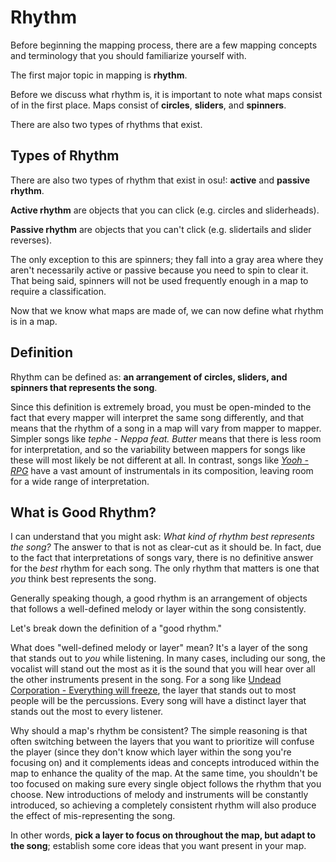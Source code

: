 # Rhythm

Before beginning the mapping process, there are a few mapping concepts and terminology that you should familiarize yourself with.

The first major topic in mapping is **rhythm**.

Before we discuss what rhythm is, it is important to note what maps consist of in the first place. Maps consist of **circles**, **sliders**, and **spinners**.

There are also two types of rhythms that exist.

## Types of Rhythm

There are also two types of rhythm that exist in osu!: **active** and **passive rhythm**.  

**Active rhythm** are objects that you can click (e.g. circles and sliderheads).  

**Passive rhythm** are objects that you can't click (e.g. slidertails and slider reverses). 

The only exception to this are spinners; they fall into a gray area where they aren't necessarily active or passive because you need to spin to clear it. That being said, spinners will not be used frequently enough in a map to require a classification.

Now that we know what maps are made of, we can now define what rhythm is in a map.

## Definition

Rhythm can be defined as: **an arrangement of circles, sliders, and spinners that represents the song**.

Since this definition is extremely broad, you must be open-minded to the fact that every mapper will interpret the same song differently, and that means that the rhythm of a song in a map will vary from mapper to mapper. Simpler songs like *tephe - Neppa feat. Butter* means that there is less room for interpretation, and so the variability between mappers for songs like these will most likely be not different at all. In contrast, songs like *[Yooh - RPG](https://osu.ppy.sh/beatmapsets/1633250#osu/3333745)* have a vast amount of instrumentals in its composition, leaving room for a wide range of interpretation.

## What is Good Rhythm?

I can understand that you might ask: *What kind of rhythm best represents the song?* The answer to that is not as clear-cut as it should be. In fact, due to the fact that interpretations of songs vary, there is no definitive answer for the *best* rhythm for each song. The only rhythm that matters is one that *you* think best represents the song.

Generally speaking though, a good rhythm is an arrangement of objects that follows a well-defined melody or layer within the song consistently.

Let's break down the definition of a "good rhythm."

What does "well-defined melody or layer" mean? It's a layer of the song that stands out to *you* while listening. In many cases, including our song, the vocalist will stand out the most as it is the sound that you will hear over all the other instruments present in the song. For a song like [Undead Corporation - Everything will freeze](https://osu.ppy.sh/beatmapsets/158023#osu/553131), the layer that stands out to most people will be the percussions. Every song will have a distinct layer that stands out the most to every listener.

Why should a map's rhythm be consistent? The simple reasoning is that often switching between the layers that you want to prioritize will confuse the player (since they don't know which layer within the song you're focusing on) and it complements ideas and concepts introduced within the map to enhance the quality of the map. At the same time, you shouldn't be too focused on making sure every single object follows the rhythm that you choose. New introductions of melody and instruments will be constantly introduced, so achieving a completely consistent rhythm will also produce the effect of mis-representing the song.

In other words, **pick a layer to focus on throughout the map, but adapt to the song**; establish some core ideas that you want present in your map.